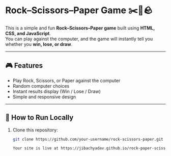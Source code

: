 # Rock–Scissors–Paper Game ✂️📄🪨

This is a simple and fun **Rock–Scissors–Paper game** built using **HTML, CSS, and JavaScript**.  
You can play against the computer, and the game will instantly tell you whether you **win, lose, or draw**.  

---

## 🎮 Features
- Play Rock, Scissors, or Paper against the computer  
- Random computer choices  
- Instant results display (Win / Lose / Draw)  
- Simple and responsive design  

---

## 📂 How to Run Locally
1. Clone this repository:
   ```bash
   git clone https://github.com/your-username/rock-scissors-paper.git

   Your site is live at https://jibachyadav.github.io/rock-paper-scissors-game/
